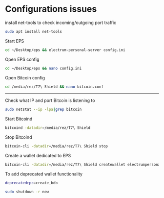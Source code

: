 # Configurations issues
install net-tools to check incoming/outgoing port traffic
```bash copy
sudo apt install net-tools
```
Start EPS
```bash copy
cd ~/Desktop/eps && electrum-personal-server config.ini
```
Open EPS config
```bash copy
cd ~/Desktop/eps && nano config.ini
```
Open Bitcoin config
```bash copy
cd /media/rez/T7\ Shield && nano bitcoin.conf
```

---
Check what IP and port Bitcoin is listening to
```bash copy
sudo netstat --ip -lpa|grep bitcoin
```
Start Bitcoind
```bash copy
bitcoind -datadir=/media/rez/T7\ Shield
```
Stop Bitcoind
```bash copy
bitcoin-cli -datadir=/media/rez/T7\ Shield stop
```
Create a wallet dedicated to EPS
```bash copy
bitcoin-cli -datadir=/media/rez/T7\ Shield createwallet electrumpersonalserver true true "" false false true
```

To add deprecated wallet functionality
```bash copy
deprecatedrpc=create_bdb
```
```bash copy
sudo shutdown -r now
```
